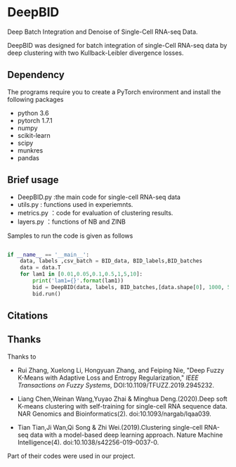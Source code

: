 # DeepBID
Deep Batch Integration and Denoise of Single-Cell RNA-seq Data. 

DeepBID was designed for batch integration of single-Cell RNA-seq data by deep clustering with two Kullback-Leibler divergence losses.

## Dependency

The programs require you to create a PyTorch environment and install the following packages

- python 3.6
- pytorch 1.7.1
- numpy
- scikit-learn 
- scipy
- munkres
- pandas


## Brief usage

- DeepBID.py :the main code for single-cell RNA-seq data
- utils.py : functions used in experiemnts.
- metrics.py ：code for evaluation of clustering results. 
- layers.py ：functions of NB and ZINB

Samples to run the code is given as follows

```python

if __name__ == '__main__':
    data, labels ,csv_batch = BID_data, BID_labels,BID_batches
    data = data.T
    for lam1 in [0.01,0.05,0.1,0.5,1,5,10]:
        print('lam1={}'.format(lam1))
        bid = DeepBID(data, labels, BID_batches,[data.shape[0], 1000, 500,200], lam1 = lam1,lam2=0.001,gamma=1,sigma=1,kl1=0.1, kl2=0.1, nb=1,  batch_size=128, lr=10**-5)
        bid.run()

```


## Citations




## Thanks

Thanks to 

- Rui Zhang, Xuelong Li, Hongyuan Zhang, and Feiping Nie, "Deep Fuzzy K-Means with Adaptive Loss and Entropy Regularization," *IEEE Transactions on Fuzzy Systems*, DOI:10.1109/TFUZZ.2019.2945232.

- Liang Chen,Weinan Wang,Yuyao Zhai & Minghua Deng.(2020).Deep soft K-means clustering with self-training for single-cell RNA sequence data. NAR Genomics and Bioinformatics(2). doi:10.1093/nargab/lqaa039.

- Tian Tian,Ji Wan,Qi Song & Zhi Wei.(2019).Clustering single-cell RNA-seq data with a model-based deep learning approach. Nature Machine Intelligence(4). doi:10.1038/s42256-019-0037-0.

Part of their codes were used in our project. 

